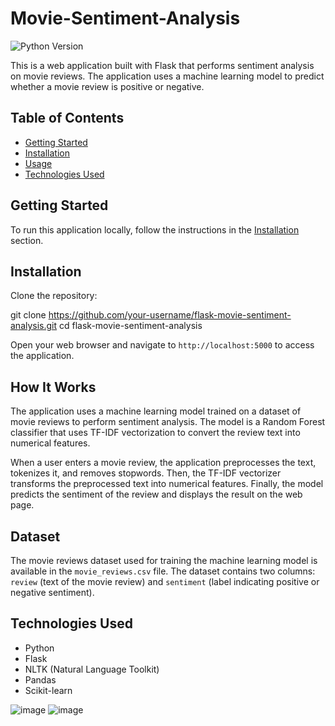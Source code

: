 ﻿# Movie-Sentiment-Analysis


![Python Version](https://img.shields.io/badge/Python-3.8%2B-blue)

This is a web application built with Flask that performs sentiment analysis on movie reviews. The application uses a machine learning model to predict whether a movie review is positive or negative.

## Table of Contents
- [Getting Started](#getting-started)
- [Installation](#installation)
- [Usage](#usage)
- [Technologies Used](#technologies-used)

## Getting Started

To run this application locally, follow the instructions in the [Installation](#installation) section.

## Installation

Clone the repository:

   git clone https://github.com/your-username/flask-movie-sentiment-analysis.git
   cd flask-movie-sentiment-analysis

Open your web browser and navigate to `http://localhost:5000` to access the application.

## How It Works

The application uses a machine learning model trained on a dataset of movie reviews to perform sentiment analysis. The model is a Random Forest classifier that uses TF-IDF vectorization to convert the review text into numerical features.

When a user enters a movie review, the application preprocesses the text, tokenizes it, and removes stopwords. Then, the TF-IDF vectorizer transforms the preprocessed text into numerical features. Finally, the model predicts the sentiment of the review and displays the result on the web page.

## Dataset

The movie reviews dataset used for training the machine learning model is available in the `movie_reviews.csv` file. The dataset contains two columns: `review` (text of the movie review) and `sentiment` (label indicating positive or negative sentiment).

## Technologies Used

- Python
- Flask
- NLTK (Natural Language Toolkit)
- Pandas
- Scikit-learn


![image](https://github.com/aadityazz/Movie-Sentiment-Analysis/assets/67819043/bf13f525-2ef9-4589-abb9-835df272e369)
![image](https://github.com/aadityazz/Movie-Sentiment-Analysis/assets/67819043/f48d1124-922b-4979-b185-e0b2f5a6d4c7)


